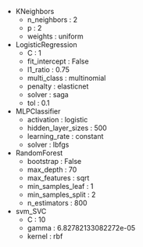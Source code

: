 * KNeighbors
  *  n_neighbors :  2
  *  p :  2
  *  weights :  uniform
* LogisticRegression
  *  C :  1
  *  fit_intercept :  False
  *  l1_ratio :  0.75
  *  multi_class :  multinomial
  *  penalty :  elasticnet
  *  solver :  saga
  *  tol :  0.1
* MLPClassifier
  *  activation :  logistic
  *  hidden_layer_sizes :  500
  *  learning_rate :  constant
  *  solver :  lbfgs
* RandomForest
  *  bootstrap :  False
  *  max_depth :  70
  *  max_features :  sqrt
  *  min_samples_leaf :  1
  *  min_samples_split :  2
  *  n_estimators :  800
* svm_SVC
  *  C :  10
  *  gamma :  6.82782133082272e-05
  *  kernel :  rbf

